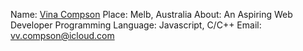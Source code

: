Name: [Vina Compson](https://github.com/vamisola)
Place: Melb, Australia
About: An Aspiring Web Developer
Programming Language: Javascript, C/C++
Email: vv.compson@icloud.com